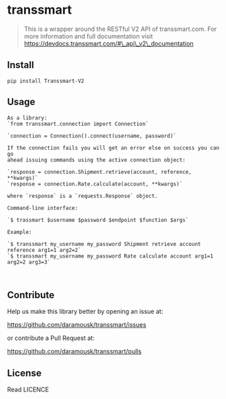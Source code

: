 # transsmart

> This is a wrapper around the RESTful V2 API of transsmart.com. For more
information and full documentation visit 
https://devdocs.transsmart.com/#\_api\_v2\_documentation

## Install

```
pip install Transsmart-V2
```

## Usage

```
As a library:
`from transsmart.connection import Connection`

`connection = Connection().connect(username, password)`

If the connection fails you will get an error else on success you can go
ahead issuing commands using the active connection object:

`response = connection.Shipment.retrieve(account, reference, **kwargs)`
`response = connection.Rate.calculate(account, **kwargs)`

where `response` is a `requests.Response` object.

Command-line interface:

`$ trassmart $username $password $endpoint $function $args`

Example:

`$ transsmart my_username my_password Shipment retrieve account reference arg1=1 arg2=2`
`$ transsmart my_username my_password Rate calculate account arg1=1 arg2=2 arg3=3`



```

## Contribute

Help us make this library better by opening an issue at:

https://github.com/daramousk/transsmart/issues

or contribute a Pull Request at:

https://github.com/daramousk/transsmart/pulls

## License

Read LICENCE
